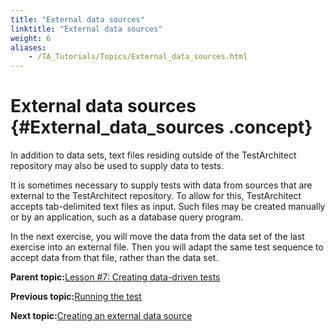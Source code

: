 ```yaml
--- 
title: "External data sources"
linktitle: "External data sources"
weight: 6
aliases: 
    - /TA_Tutorials/Topics/External_data_sources.html
---
```

# External data sources {#External_data_sources .concept}

In addition to data sets, text files residing outside of the TestArchitect repository may also be used to supply data to tests.

It is sometimes necessary to supply tests with data from sources that are external to the TestArchitect repository. To allow for this, TestArchitect accepts tab-delimited text files as input. Such files may be created manually or by an application, such as a database query program.

In the next exercise, you will move the data from the data set of the last exercise into an external file. Then you will adapt the same test sequence to accept data from that file, rather than the data set.

**Parent topic:**[Lesson \#7: Creating data-driven tests](../../TA_Tutorials/Topics/Tutorial_Creating_data-driven_tests.html)

**Previous topic:**[Running the test](../../TA_Tutorials/Topics/Running_the_test_3.html)

**Next topic:**[Creating an external data source](../../TA_Tutorials/Topics/Creating_an_external_data_source.html)

